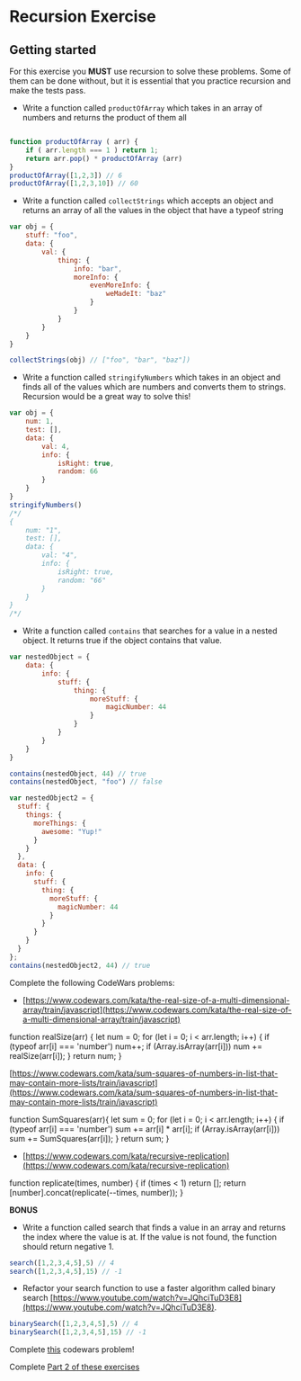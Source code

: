 # Recursion Exercise

## Getting started

For this exercise you **MUST** use recursion to solve these problems. Some of them can be done without, but it is essential that you practice recursion and make the tests pass. 

- Write a function called `productOfArray` which takes in an array of numbers and returns the product of them all

```javascript

function productOfArray ( arr) {
    if ( arr.length === 1 ) return 1;
    return arr.pop() * productOfArray (arr)
}
productOfArray([1,2,3]) // 6
productOfArray([1,2,3,10]) // 60
```

- Write a function called `collectStrings` which accepts an object and returns an array of all the values in the object that have a typeof string

```javascript
var obj = {
    stuff: "foo",
    data: {
        val: {
            thing: {
                info: "bar",
                moreInfo: {
                    evenMoreInfo: {
                        weMadeIt: "baz"
                    }
                }
            }
        }
    }
}

collectStrings(obj) // ["foo", "bar", "baz"])
```

- Write a function called `stringifyNumbers` which takes in an object and finds all of the values which are numbers and converts them to strings. Recursion would be a great way to solve this!

```javascript
var obj = {
    num: 1,
    test: [],
    data: {
        val: 4,
        info: {
            isRight: true,
            random: 66
        }
    }
}
stringifyNumbers()
/*/
{
    num: "1",
    test: [],
    data: {
        val: "4",
        info: {
            isRight: true,
            random: "66"
        }
    }
}
/*/
```

- Write a function called `contains` that searches for a value in a nested object. It returns true if the object contains that value.

```javascript
var nestedObject = {
    data: {
        info: {
            stuff: {
                thing: {
                    moreStuff: {
                        magicNumber: 44
                    }
                }
            }
        }
    }
}

contains(nestedObject, 44) // true
contains(nestedObject, "foo") // false

var nestedObject2 = {
  stuff: {
    things: {
      moreThings: {
        awesome: "Yup!"
      }
    }
  },
  data: {
    info: {
      stuff: {
        thing: {
          moreStuff: {
            magicNumber: 44
          }
        }
      }
    }
  }
};
contains(nestedObject2, 44) // true
```

Complete the following CodeWars problems:

- [https://www.codewars.com/kata/the-real-size-of-a-multi-dimensional-array/train/javascript](https://www.codewars.com/kata/the-real-size-of-a-multi-dimensional-array/train/javascript)

function realSize(arr) {
  let num = 0;
  for (let i = 0; i < arr.length; i++) {
    if (typeof arr[i] === 'number') num++;
    if (Array.isArray(arr[i])) num += realSize(arr[i]);
  }
  return num;
}

[https://www.codewars.com/kata/sum-squares-of-numbers-in-list-that-may-contain-more-lists/train/javascript](https://www.codewars.com/kata/sum-squares-of-numbers-in-list-that-may-contain-more-lists/train/javascript)

function SumSquares(arr){
    let sum = 0;
    for (let i = 0; i < arr.length; i++) {
      if (typeof arr[i] === 'number') sum += arr[i] * arr[i];
      if (Array.isArray(arr[i])) sum += SumSquares(arr[i]);
    }
    return sum;
}

- [https://www.codewars.com/kata/recursive-replication](https://www.codewars.com/kata/recursive-replication)

function replicate(times, number) {
  if (times < 1) return [];
  return [number].concat(replicate(--times, number));
}

**BONUS**

- Write a function called search that finds a value in an array and returns the index where the value is at. If the value is not found, the function should return negative 1.

```javascript
search([1,2,3,4,5],5) // 4
search([1,2,3,4,5],15) // -1
```

- Refactor your search function to use a faster algorithm called binary search [https://www.youtube.com/watch?v=JQhciTuD3E8](https://www.youtube.com/watch?v=JQhciTuD3E8). 

```javascript
binarySearch([1,2,3,4,5],5) // 4
binarySearch([1,2,3,4,5],15) // -1
```

Complete [this](https://www.codewars.com/kata/mutual-recursion/train/javascript) codewars problem! 

Complete [Part 2 of these exercises](https://www.rithmschool.com/courses/javascript-computer-science-fundamentals/recursion-exercises)
